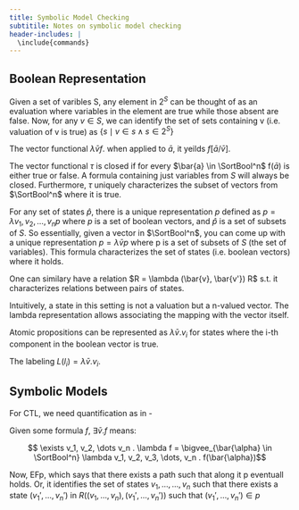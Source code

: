 ```yaml
---
title: Symbolic Model Checking
subtitile: Notes on symbolic model checking
header-includes: |
  \include{commands}
---
```


Boolean Representation
----------------------

Given a set of varibles S, any element in $2^S$
can be thought of as an evaluation where variables
in the element are true while those absent are false.
Now, for any $v \in S$, we can identify the
set of sets containing v (i.e. valuation of v is true)
as $\{ s \mid v \in s \wedge s \in 2^S \}$


The vector functional $\lambda \bar{v} f$.
when applied to $\bar{a}$, it yeilds $f[\bar{a} / \bar{v}]$.

The vector functional $\tau$ is closed if for every $\bar{a} \in \SortBool^n$
f($\bar{a}$) is either true or false. A formula containing just
variables from $S$ will always be closed.
Furthermore, $\tau$ uniquely characterizes the subset of vectors
from $\SortBool^n$ where it is true.

For any set of states $\hat{p}$, there is a unique
representation $p$ defined as $p = \lambda v_1, v_2, \dots, v_n p$
where $\mathit{p}$ is a set of boolean vectors, and $\hat{p}$
is a set of subsets of $S$.
So essentially, given a vector in $\SortBool^n$,
you can come up with a unique representation
$p = \lambda \bar{v} p$ where p is a set of subsets of $S$
(the set of variables). This formula characterizes the
set of states (i.e. boolean vectors) where it holds.


One can similary have a relation $R = \lambda (\bar{v}, \bar{v'}) R$
s.t. it characterizes relations between pairs of states.

Intuitively, a state in this setting is not a valuation but
a n-valued vector. The lambda representation allows
associating the mapping with the vector itself.

Atomic propositions can be represented as
$\lambda \bar{v} . v_i$ for states where the i-th
component in the boolean vector is true.

The labeling $L(l_i) = \lambda \bar{v} . v_i$.

Symbolic Models
---------------


For CTL, we need quantification as in -

Given some formula $f$, $\exists \bar{v} . f$
means:

$$ \exists v_1, v_2, \dots v_n . \lambda f = \bigvee_{\bar{\alpha} \in
\SortBool^n} \lambda v_1, v_2, v_3, \dots, v_n . f(\bar{\alpha})$$


Now, EFp, which says that there exists a path such that
along it p eventuall holds. Or, it identifies the set of
states $v_1, \dots, \dots, v_n$ such that there exists
a state $(v_1', \dots, v_n')$ in $R((v_1, \dots, v_n), (v_1', \dots, v_n'))$
such that $(v_1', \dots, v_n') \in p$








